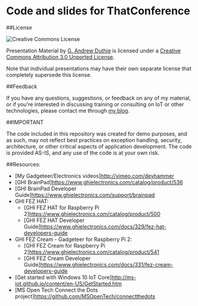 Code and slides for ThatConference
==================================

##License

![Creative Commons License](http://i.creativecommons.org/l/by/3.0/88x31.png "Creative Commons License")

Presentation Material by [G. Andrew Duthie](http://devhammer.net) is licensed under 
a [Creative Commons Attribution 3.0 Unported License](http://creativecommons.org/licenses/by/3.0/).

Note that individual presentations may have their own separate license that completely supersede this license.

##Feedback

If you have any questions, suggestions, or feedback on any of my material, or if you're interested in 
discussing training or consulting on IoT or other technologies, please contact me through 
[my blog](http://devhammer.net/contact).

##IMPORTANT

The code included in this repository was created for demo purposes, and as such, may not reflect best 
practices on exception handling, security, architecture, or other critical aspects of application development. 
The code is provided AS-IS, and any use of the code is at your own risk.

##Resources:
* [My Gadgeteer/Electronics videos]http://vimeo.com/devhammer
* [GHI BrainPad]https://www.ghielectronics.com/catalog/product/536
* [GHI BrainPad Developer Guide]https://www.ghielectronics.com/support/brainpad
* GHI FEZ HAT:
   * [GHI FEZ HAT for Raspberry Pi 2]https://www.ghielectronics.com/catalog/product/500
   * [GHI FEZ HAT Developer Guide]https://www.ghielectronics.com/docs/329/fez-hat-developers-guide
* GHI FEZ Cream - Gadgeteer for Raspberry Pi 2:
   * [GHI FEZ Cream for Raspberry Pi 2]https://www.ghielectronics.com/catalog/product/541
   * [GHI FEZ Cream Developer Guide]https://www.ghielectronics.com/docs/331/fez-cream-developers-guide
* [Get started with Windows 10 IoT Core]http://ms-iot.github.io/content/en-US/GetStarted.htm
* [MS Open Tech Connect the Dots project]https://github.com/MSOpenTech/connectthedots